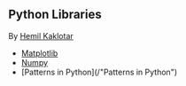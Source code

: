 ## Python Libraries 
By [Hemil Kaklotar](https://github.com/hemilkaklotar)

- [Matplotlib](/Matplotlib)
- [Numpy](/Numpy)
- [Patterns in Python](/"Patterns in Python")
